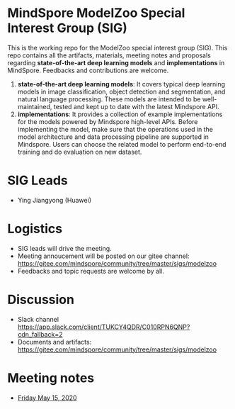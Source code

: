 # MindSpore ModelZoo Special Interest Group (SIG)

This is the working repo for the ModelZoo special interest group (SIG). This repo contains all the artifacts, materials, meeting notes and proposals regarding **state-of-the-art deep learning models** and **implementations** in MindSpore. Feedbacks and contributions are welcome.
1. **state-of-the-art deep learning models**: It covers typical deep learning models in image classification, object detection and segmentation, and natural language processing. These models are intended to be well-maintained, tested and kept up to date with the latest Mindspore API. 
2. **implementations**: It provides a collection of example implementations for the models powered by Mindspore high-level APIs. Before implementing the model, make sure that the operations used in the model architecture and data processing pipeline are supported in Mindspore. Users can choose the related model to perform end-to-end training and do evaluation on new dataset.

# SIG Leads

* Ying Jiangyong (Huawei)

# Logistics

* SIG leads will drive the meeting.
* Meeting annoucement will be posted on our gitee channel: https://gitee.com/mindspore/community/tree/master/sigs/modelzoo
* Feedbacks and topic requests are welcome by all.

# Discussion

* Slack channel https://app.slack.com/client/TUKCY4QDR/C010RPN6QNP?cdn_fallback=2
* Documents and artifacts: https://gitee.com/mindspore/community/tree/master/sigs/modelzoo

# Meeting notes

* [Friday May 15, 2020](./meetings/001-20200515.md)

